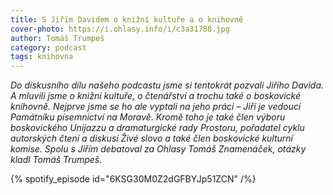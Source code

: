 ```yaml
---
title: S Jiřím Davidem o knižní kultuře a o knihovně
cover-photo: https://i.ohlasy.info/i/c3a31788.jpg
author: Tomáš Trumpeš
category: podcast
tags: knihovna
---
```


*Do diskusního dílu našeho podcastu jsme si tentokrát pozvali Jiřího Davida. A mluvili jsme o knižní kultuře, o čtenářství a trochu také o boskovické knihovně. Nejprve jsme se ho ale vyptali na jeho práci – Jiří je vedoucí Památníku písemnictví na Moravě. Kromě toho je také člen výboru boskovického Unijazzu a dramaturgické rady Prostoru, pořadatel cyklu autorských čtení a diskusí Živé slovo a také člen boskovické kulturní komise. Spolu s Jiřím debatoval za Ohlasy Tomáš Znamenáček, otázky kladl Tomáš Trumpeš.*

{% spotify_episode id="6KSG30M0Z2dGFBYJp51ZCN" /%}